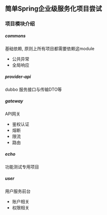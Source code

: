 ## 简单Spring企业级服务化项目尝试



### 项目模块介绍

##### commons
基础依赖, 原则上所有项目都需要依赖这module
- 公共异常
- 全局响应


##### provider-api

dubbo 服务接口与传输DTO等


##### gateway 
API网关
- 鉴权认证
- 熔断
- 限流
- 路由

##### echo
功能测试专用项目

##### user
用户服务前台

- 账户相关
- 权限相关
